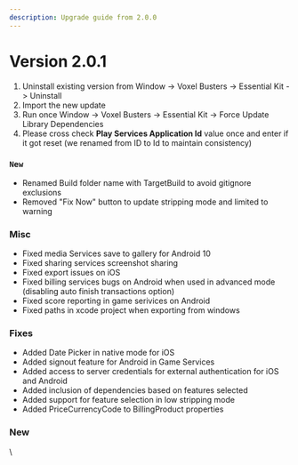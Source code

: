 ```yaml
---
description: Upgrade guide from 2.0.0
---
```


# Version 2.0.1

1. Uninstall existing version from Window -> Voxel Busters -> Essential Kit -> Uninstall
2. Import the new update
3. Run once Window -> Voxel Busters -> Essential Kit -> Force Update Library Dependencies
4. Please cross check **Play Services Application Id** value once and enter if it got reset (we renamed from ID to Id to maintain consistency)

### `New`

* Renamed Build folder name with TargetBuild to avoid gitignore exclusions&#x20;
* Removed "Fix Now" button to update stripping mode and limited to warning

### Misc

* Fixed media Services save to gallery for Android 10&#x20;
* Fixed sharing services screenshot sharing&#x20;
* Fixed export issues on iOS&#x20;
* Fixed billing services bugs on Android when used in advanced mode (disabling auto finish transactions option)&#x20;
* Fixed score reporting in game serivices on Android&#x20;
* Fixed paths in xcode project when exporting from windows

### Fixes

* Added Date Picker in native mode for iOS&#x20;
* Added signout feature for Android in Game Services&#x20;
* Added access to server credentials for external authentication for iOS and Android&#x20;
* Added inclusion of dependencies based on features selected&#x20;
* Added support for feature selection in low stripping mode&#x20;
* Added PriceCurrencyCode to BillingProduct properties

### New

\
